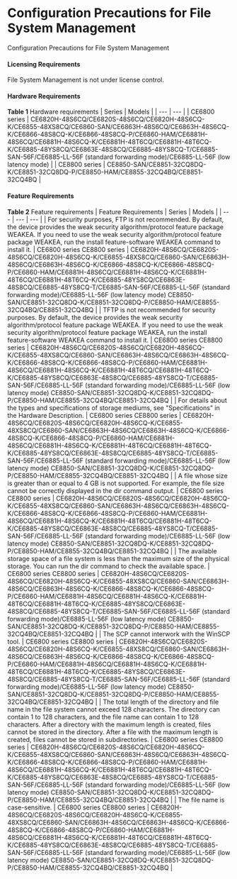 Configuration Precautions for File System Management
====================================================

Configuration Precautions for File System Management

#### Licensing Requirements

File System Management is not under license control.


#### Hardware Requirements

**Table 1** Hardware requirements
| Series | Models |
| --- | --- |
| CE6800 series | CE6820H-48S6CQ/CE6820S-48S6CQ/CE6820H-48S6CQ-K/CE6855-48XS8CQ/CE6860-SAN/CE6863H-48S6CQ/CE6863H-48S6CQ-K/CE6866-48S8CQ-K/CE6866-48S8CQ-P/CE6860-HAM/CE6881H-48S6CQ/CE6881H-48S6CQ-K/CE6881H-48T6CQ/CE6881H-48T6CQ-K/CE6885-48YS8CQ/CE6863E-48S8CQ/CE6885-48YS8CQ-T/CE6885-SAN-56F/CE6885-LL-56F (standard forwarding mode)/CE6885-LL-56F (low latency mode) |
| CE8800 series | CE8850-SAN/CE8851-32CQ8DQ-K/CE8851-32CQ8DQ-P/CE8850-HAM/CE8855-32CQ4BQ/CE8851-32CQ4BQ |



#### Feature Requirements

**Table 2** Feature requirements
| Feature Requirements | Series | Models |
| --- | --- | --- |
| For security purposes, FTP is not recommended. By default, the device provides the weak security algorithm/protocol feature package WEAKEA. If you need to use the weak security algorithm/protocol feature package WEAKEA, run the install feature-software WEAKEA command to install it. | CE6800 series  CE8800 series | CE6820H-48S6CQ/CE6820S-48S6CQ/CE6820H-48S6CQ-K/CE6855-48XS8CQ/CE6860-SAN/CE6863H-48S6CQ/CE6863H-48S6CQ-K/CE6866-48S8CQ-K/CE6866-48S8CQ-P/CE6860-HAM/CE6881H-48S6CQ/CE6881H-48S6CQ-K/CE6881H-48T6CQ/CE6881H-48T6CQ-K/CE6885-48YS8CQ/CE6863E-48S8CQ/CE6885-48YS8CQ-T/CE6885-SAN-56F/CE6885-LL-56F (standard forwarding mode)/CE6885-LL-56F (low latency mode)  CE8850-SAN/CE8851-32CQ8DQ-K/CE8851-32CQ8DQ-P/CE8850-HAM/CE8855-32CQ4BQ/CE8851-32CQ4BQ |
| TFTP is not recommended for security purposes. By default, the device provides the weak security algorithm/protocol feature package WEAKEA. If you need to use the weak security algorithm/protocol feature package WEAKEA, run the install feature-software WEAKEA command to install it. | CE6800 series  CE8800 series | CE6820H-48S6CQ/CE6820S-48S6CQ/CE6820H-48S6CQ-K/CE6855-48XS8CQ/CE6860-SAN/CE6863H-48S6CQ/CE6863H-48S6CQ-K/CE6866-48S8CQ-K/CE6866-48S8CQ-P/CE6860-HAM/CE6881H-48S6CQ/CE6881H-48S6CQ-K/CE6881H-48T6CQ/CE6881H-48T6CQ-K/CE6885-48YS8CQ/CE6863E-48S8CQ/CE6885-48YS8CQ-T/CE6885-SAN-56F/CE6885-LL-56F (standard forwarding mode)/CE6885-LL-56F (low latency mode)  CE8850-SAN/CE8851-32CQ8DQ-K/CE8851-32CQ8DQ-P/CE8850-HAM/CE8855-32CQ4BQ/CE8851-32CQ4BQ |
| For details about the types and specifications of storage mediums, see "Specifications" in the Hardware Description. | CE6800 series  CE8800 series | CE6820H-48S6CQ/CE6820S-48S6CQ/CE6820H-48S6CQ-K/CE6855-48XS8CQ/CE6860-SAN/CE6863H-48S6CQ/CE6863H-48S6CQ-K/CE6866-48S8CQ-K/CE6866-48S8CQ-P/CE6860-HAM/CE6881H-48S6CQ/CE6881H-48S6CQ-K/CE6881H-48T6CQ/CE6881H-48T6CQ-K/CE6885-48YS8CQ/CE6863E-48S8CQ/CE6885-48YS8CQ-T/CE6885-SAN-56F/CE6885-LL-56F (standard forwarding mode)/CE6885-LL-56F (low latency mode)  CE8850-SAN/CE8851-32CQ8DQ-K/CE8851-32CQ8DQ-P/CE8850-HAM/CE8855-32CQ4BQ/CE8851-32CQ4BQ |
| A file whose size is greater than or equal to 4 GB is not supported. For example, the file size cannot be correctly displayed in the dir command output. | CE6800 series  CE8800 series | CE6820H-48S6CQ/CE6820S-48S6CQ/CE6820H-48S6CQ-K/CE6855-48XS8CQ/CE6860-SAN/CE6863H-48S6CQ/CE6863H-48S6CQ-K/CE6866-48S8CQ-K/CE6866-48S8CQ-P/CE6860-HAM/CE6881H-48S6CQ/CE6881H-48S6CQ-K/CE6881H-48T6CQ/CE6881H-48T6CQ-K/CE6885-48YS8CQ/CE6863E-48S8CQ/CE6885-48YS8CQ-T/CE6885-SAN-56F/CE6885-LL-56F (standard forwarding mode)/CE6885-LL-56F (low latency mode)  CE8850-SAN/CE8851-32CQ8DQ-K/CE8851-32CQ8DQ-P/CE8850-HAM/CE8855-32CQ4BQ/CE8851-32CQ4BQ |
| The available storage space of a file system is less than the maximum size of the physical storage. You can run the dir command to check the available space. | CE6800 series  CE8800 series | CE6820H-48S6CQ/CE6820S-48S6CQ/CE6820H-48S6CQ-K/CE6855-48XS8CQ/CE6860-SAN/CE6863H-48S6CQ/CE6863H-48S6CQ-K/CE6866-48S8CQ-K/CE6866-48S8CQ-P/CE6860-HAM/CE6881H-48S6CQ/CE6881H-48S6CQ-K/CE6881H-48T6CQ/CE6881H-48T6CQ-K/CE6885-48YS8CQ/CE6863E-48S8CQ/CE6885-48YS8CQ-T/CE6885-SAN-56F/CE6885-LL-56F (standard forwarding mode)/CE6885-LL-56F (low latency mode)  CE8850-SAN/CE8851-32CQ8DQ-K/CE8851-32CQ8DQ-P/CE8850-HAM/CE8855-32CQ4BQ/CE8851-32CQ4BQ |
| The SCP cannot interwork with the WinSCP tool. | CE6800 series  CE8800 series | CE6820H-48S6CQ/CE6820S-48S6CQ/CE6820H-48S6CQ-K/CE6855-48XS8CQ/CE6860-SAN/CE6863H-48S6CQ/CE6863H-48S6CQ-K/CE6866-48S8CQ-K/CE6866-48S8CQ-P/CE6860-HAM/CE6881H-48S6CQ/CE6881H-48S6CQ-K/CE6881H-48T6CQ/CE6881H-48T6CQ-K/CE6885-48YS8CQ/CE6863E-48S8CQ/CE6885-48YS8CQ-T/CE6885-SAN-56F/CE6885-LL-56F (standard forwarding mode)/CE6885-LL-56F (low latency mode)  CE8850-SAN/CE8851-32CQ8DQ-K/CE8851-32CQ8DQ-P/CE8850-HAM/CE8855-32CQ4BQ/CE8851-32CQ4BQ |
| The total length of the directory and file name in the file system cannot exceed 128 characters. The directory can contain 1 to 128 characters, and the file name can contain 1 to 128 characters. After a directory with the maximum length is created, files cannot be stored in the directory. After a file with the maximum length is created, files cannot be stored in subdirectories. | CE6800 series  CE8800 series | CE6820H-48S6CQ/CE6820S-48S6CQ/CE6820H-48S6CQ-K/CE6855-48XS8CQ/CE6860-SAN/CE6863H-48S6CQ/CE6863H-48S6CQ-K/CE6866-48S8CQ-K/CE6866-48S8CQ-P/CE6860-HAM/CE6881H-48S6CQ/CE6881H-48S6CQ-K/CE6881H-48T6CQ/CE6881H-48T6CQ-K/CE6885-48YS8CQ/CE6863E-48S8CQ/CE6885-48YS8CQ-T/CE6885-SAN-56F/CE6885-LL-56F (standard forwarding mode)/CE6885-LL-56F (low latency mode)  CE8850-SAN/CE8851-32CQ8DQ-K/CE8851-32CQ8DQ-P/CE8850-HAM/CE8855-32CQ4BQ/CE8851-32CQ4BQ |
| The file name is case-sensitive. | CE6800 series  CE8800 series | CE6820H-48S6CQ/CE6820S-48S6CQ/CE6820H-48S6CQ-K/CE6855-48XS8CQ/CE6860-SAN/CE6863H-48S6CQ/CE6863H-48S6CQ-K/CE6866-48S8CQ-K/CE6866-48S8CQ-P/CE6860-HAM/CE6881H-48S6CQ/CE6881H-48S6CQ-K/CE6881H-48T6CQ/CE6881H-48T6CQ-K/CE6885-48YS8CQ/CE6863E-48S8CQ/CE6885-48YS8CQ-T/CE6885-SAN-56F/CE6885-LL-56F (standard forwarding mode)/CE6885-LL-56F (low latency mode)  CE8850-SAN/CE8851-32CQ8DQ-K/CE8851-32CQ8DQ-P/CE8850-HAM/CE8855-32CQ4BQ/CE8851-32CQ4BQ |